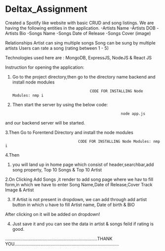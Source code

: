 # Deltax_Assignment


Created a Spotify like website with basic CRUD and song listings. We are having the following entities in the application.
-Artists Name
-Artists DOB
-Artists Bio
-Songs Name
-Songs Date of Release
-Songs Cover (image)

Relationships
Artist can sing multiple songs
Song can be sung by multiple artists
Users can rate a song (rating between 1 - 5)

Technologies used here are : MongoDB, ExpressJS, NodeJS & React JS


Instruction for opening the application:
1. Go to the project directory,then go to the directory name backend and install node modules 

                                          CODE FOR INSTALLING Node Modules: nmp i

  


2. Then start the server by using the below code: 

                                                        node app.js
                                                        
  
  and our backend server will be started.
  

3.Then Go to Forentend Directory and install the node modules

                                     CODE FOR INSTALLING Node Modules: nmp i
 
4.Then 



1.  you will land up in home page which consist of header,searchbar,add song property, Top 10 Songs & Top 10 Artist



2.On Clicking Add Songs ,it render to add song page where we hav to fill form,in which we have to enter Song Name,Date of Release,Cover Track Image & Artist


3. If Artist is not present in dropdown, we can add through add artist button in which u have to fill Artist name, Date of birth & BIO

After clicking on it will be added on dropdown!

4. Just save it and you can see the data in artist & songs feild if rating is good.



..........................................................................THANK YOU....................................................................................
